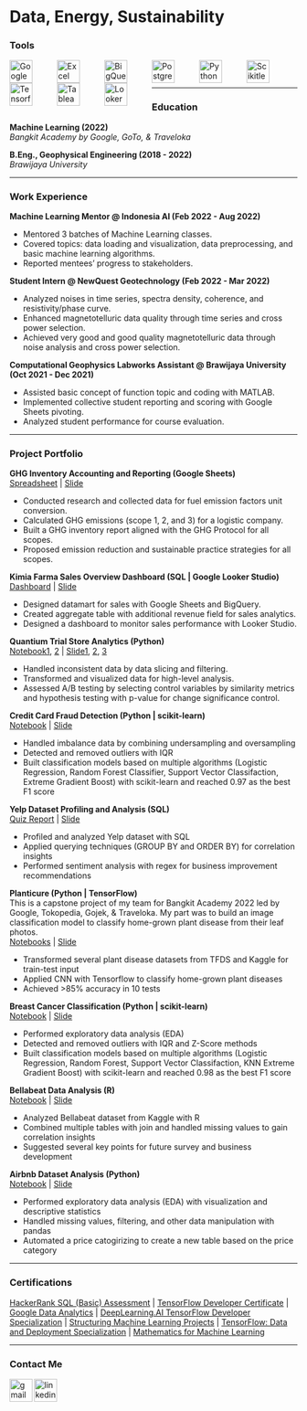 # Data, Energy, Sustainability

### Tools

<img align="left" alt="Google Docs" width="40px" style="padding-right:40px;" src="https://roiamplified.com/wp-content/uploads/2018/09/gsuite-logo.png"/>
<img align="left" alt="Excel" width="40px" style="padding-right:40px;" src="https://upload.wikimedia.org/wikipedia/commons/3/34/Microsoft_Office_Excel_%282019%E2%80%93present%29.svg"/>
<img align="left" alt="BigQuery" width="40px" style="padding-right:40px;" src="https://www.vectorlogo.zone/logos/google_bigquery/google_bigquery-icon.svg"/>
<img align="left" alt="PostgreSQL" width="40px" style="padding-right:40px;" src="https://cdn.jsdelivr.net/gh/devicons/devicon/icons/postgresql/postgresql-original-wordmark.svg"/>
<img align="left" alt="Python" width="40px" style="padding-right:40px;" src="https://cdn.jsdelivr.net/gh/devicons/devicon/icons/python/python-original.svg"/>
<img align="left" alt="Scikitlearn" width="40px" style="padding-right:40px;" src="https://upload.wikimedia.org/wikipedia/commons/0/05/Scikit_learn_logo_small.svg"/>
<img align="left" alt="Tensorflow" width="40px" style="padding-right:40px;" src="https://cdn.jsdelivr.net/gh/devicons/devicon/icons/tensorflow/tensorflow-original.svg"/>
<img align="left" alt="Tableau" width="40px" style="padding-right:40px;" src="https://www.svgrepo.com/show/354428/tableau-icon.svg"/>
<img align="left" alt="Looker" width="40px" style="padding-right:40px;" src="https://www.svgrepo.com/show/354012/looker-icon.svg"/>
<br/> <br/>

---

### Education
**Machine Learning (2022)**
<br/> *Bangkit Academy by Google, GoTo, & Traveloka*

**B.Eng., Geophysical Engineering (2018 - 2022)**
<br/> *Brawijaya University*

---

### Work Experience
**Machine Learning Mentor @ Indonesia AI (Feb 2022 - Aug 2022)**
- Mentored 3 batches of Machine Learning classes.
- Covered topics: data loading and visualization, data preprocessing, and basic machine learning algorithms.
- Reported mentees’ progress to stakeholders.

**Student Intern @ NewQuest Geotechnology (Feb 2022 - Mar 2022)**
- Analyzed noises in time series, spectra density, coherence, and resistivity/phase curve.
- Enhanced magnetotelluric data quality through time series and cross power selection.
- Achieved very good and good quality magnetotelluric data through noise analysis and cross power selection.

**Computational Geophysics Labworks Assistant @ Brawijaya University (Oct 2021 - Dec 2021)**
- Assisted basic concept of function topic and coding with MATLAB.
- Implemented collective student reporting and scoring with Google Sheets pivoting.
- Analyzed student performance for course evaluation.

---

### Project Portfolio

**GHG Inventory Accounting and Reporting (Google Sheets)** <br/>
[Spreadsheet](https://docs.google.com/spreadsheets/d/18q8OMVsL3ypWcL-c_qNxCLZnzXuOPQlBYMkyzepX0O4/edit?usp=sharing) | [Slide](https://docs.google.com/presentation/d/1X1GuL6VmDiAVvpUYtB4TD9qJniqG0nHp/edit?usp=sharing&ouid=112423629682618049261&rtpof=true&sd=true)
- Conducted research and collected data for fuel emission factors unit conversion.
- Calculated GHG emissions (scope 1, 2, and 3) for a logistic company.
- Built a GHG inventory report aligned with the GHG Protocol for all scopes.
- Proposed emission reduction and sustainable practice strategies for all scopes.

**Kimia Farma Sales Overview Dashboard (SQL | Google Looker Studio)** <br/>
[Dashboard](https://lookerstudio.google.com/reporting/065d3130-8395-4caa-9abd-f84fb73cd504) | [Slide](https://drive.google.com/file/d/1vaiRffYkXqKtbuGUnR74c4_CZhvUEWj6/view?usp=sharing)
- Designed datamart for sales with Google Sheets and BigQuery.
- Created aggregate table with additional revenue field for sales analytics.
- Designed a dashboard to monitor sales performance with Looker Studio.

**Quantium Trial Store Analytics (Python)** <br/>
[Notebook1](https://github.com/sribn/quantium-virutal-internship/blob/main/Quantium%20Data%20Analytics%20-%20Task%201.ipynb), [2](https://github.com/sribn/quantium-virutal-internship/blob/main/Quantium%20Data%20Analytics%20-%20Task%202.ipynb) | [Slide1](https://drive.google.com/file/d/1QEczjWXzLAwcMt2u3UZYB2V9J_Z_6RhS/view?usp=sharing), [2](https://drive.google.com/file/d/1VwtSHtjCHA6VGDSL6dI10cA4wzB9suIT/view?usp=sharing), [3](https://drive.google.com/file/d/1IchsL5_L7Uml8OUj-RxaMaMAcRLbKo8a/view?usp=sharing)
- Handled inconsistent data by data slicing and filtering.
- Transformed and visualized data for high-level analysis.
- Assessed A/B testing by selecting control variables by similarity metrics and hypothesis testing with p-value for change significance control.

**Credit Card Fraud Detection (Python | scikit-learn)** <br/>
[Notebook](https://www.kaggle.com/code/sribn99/credit-card-fraud-detection) | [Slide](https://drive.google.com/file/d/1y1iM4D-9jUgUrNcDwvQUBM4DIWoIRjKF/view?usp=sharing)
- Handled imbalance data by combining undersampling and oversampling
- Detected and removed outliers with IQR
- Built classification models based on multiple algorithms (Logistic Regression, Random Forest Classifier, Support Vector Classifaction, Extreme Gradient Boost) with scikit-learn and reached 0.97 as the best F1 score 

**Yelp Dataset Profiling and Analysis (SQL)** <br/>
[Quiz Report](https://github.com/sribn/yelp/blob/main/Yelp%20Dataset%20Profiling%20and%20Analyzing%20.txt) | [Slide](https://drive.google.com/file/d/13qqP_GKMCQ3-TDpSH-XIQDLj_HfhRLjy/view?usp=sharing)
- Profiled and analyzed Yelp dataset with SQL
- Applied querying techniques (GROUP BY and ORDER BY) for correlation insights
- Performed sentiment analysis with regex for business improvement recommendations

**Planticure (Python | TensorFlow)** <br/>
This is a capstone project of my team for Bangkit Academy 2022 led by Google, Tokopedia, Gojek, & Traveloka. My part was to build an image classification model to classify home-grown plant disease from their leaf photos. <br/>
[Notebooks](https://github.com/sribn/plenticure-api/tree/main/models/notebook) | [Slide](https://drive.google.com/file/d/1lh86SHIH09RNJVtQsdEB0kVUJf2spktc/view?usp=sharing)
- Transformed several plant disease datasets from TFDS and Kaggle for train-test input
- Applied CNN with Tensorflow to classify home-grown plant diseases
- Achieved >85% accuracy in 10 tests

**Breast Cancer Classification (Python | scikit-learn)** <br/>
[Notebook](https://github.com/sribn/machine-learning-IAI/blob/main/finalproject-sribagusn.ipynb) | [Slide](https://drive.google.com/file/d/1F_u4NXxxBrI5N3W5C35g7GlDsTWhdPlS/view?usp=sharing)
- Performed exploratory data analysis (EDA)
- Detected and removed outliers with IQR and Z-Score methods
- Built classification models based on multiple algorithms (Logistic Regression, Random Forest, Support Vector Classifaction, KNN Extreme Gradient Boost) with scikit-learn and reached 0.98 as the best F1 score

**Bellabeat Data Analysis (R)** <br/>
[Notebook](https://www.kaggle.com/code/sribn99/bellabeat-case-study) | [Slide](https://drive.google.com/file/d/12XM2z6MmoKKm8Mq7tUCGfqrVNz24aslc/view?usp=sharing)
- Analyzed Bellabeat dataset from Kaggle with R
- Combined multiple tables with join and handled missing values to gain correlation insights
- Suggested several key points for future survey and business development

**Airbnb Dataset Analysis (Python)** <br/>
[Notebook](https://github.com/sribn/intermediate-python-IAI/blob/main/Final%20Project.ipynb) | [Slide](https://drive.google.com/file/d/1H59XhU3ERP8oOm0I8W1soXIshHmgZugU/view?usp=sharing)
- Performed exploratory data analysis (EDA) with visualization and descriptive statistics
- Handled missing values, filtering, and other data manipulation with pandas
- Automated a price catogirizing to create a new table based on the price category

---
### Certifications

[HackerRank SQL (Basic) Assessment](https://www.hackerrank.com/certificates/f82aec3d37f0) |
[TensorFlow Developer Certificate](https://www.credential.net/d56d855e-d45a-490a-a258-5d59d3c166a8) | 
[Google Data Analytics](https://coursera.org/share/2ea7ee5e5159049428c75acd0ed49059) | 
[DeepLearning.AI TensorFlow Developer Specialization](https://www.coursera.org/account/accomplishments/specialization/certificate/ZEMH8YK45C3T) | 
[Structuring Machine Learning Projects](https://www.coursera.org/account/accomplishments/certificate/FBYT9SAA6NDU) | 
[TensorFlow: Data and Deployment Specialization](https://www.coursera.org/account/accomplishments/specialization/certificate/NRSR5SAEZDCX) | 
[Mathematics for Machine Learning](https://coursera.org/share/a9a20ade295c6fe042ba367bcd99e935)

---
### Contact Me

[<img align="left" src='https://www.svgrepo.com/show/303108/google-icon-logo.svg' alt='gmail' height='40'>](mailto:sribn.wo@gmail.com) 
[<img align="left" src='https://www.svgrepo.com/show/303207/linkedin-icon-logo.svg' alt='linkedin' height='40'>](https://www.linkedin.com/in/sribn/)
